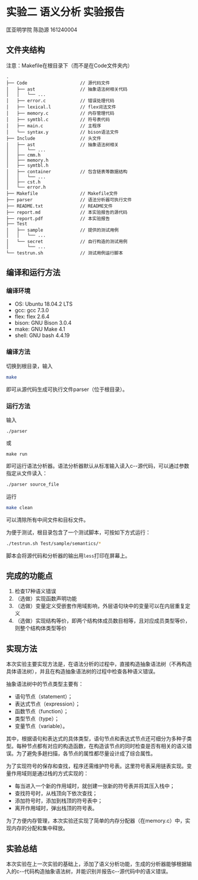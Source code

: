 # 实验二 语义分析 实验报告

匡亚明学院 陈劭源 161240004

## 文件夹结构

注意：Makefile在根目录下（而不是在Code文件夹内）

```
.
├── Code					// 源代码文件
│   ├── ast					// 抽象语法树相关代码
│   │   └── ...
│   ├── error.c				// 错误处理代码
│   ├── lexical.l			// flex词法文件
│   ├── memory.c			// 内存管理代码
│   ├── symtbl.c			// 符号表代码
│   ├── main.c				// 主程序
│   └── syntax.y			// bison语法文件
├── Include					// 头文件
│   ├── ast					// 抽象语法树相关
│   │   └── ...
│   ├── cmm.h
│   ├── memory.h
│   ├── symtbl.h
│   ├── container			// 包含链表等数据结构
│   │   └── ...
│   ├── cst.h
│   └── error.h
├── Makefile				// Makefile文件
├── parser					// 语法分析器可执行文件
├── README.txt				// README文件
├── report.md				// 本实验报告的源代码
├── report.pdf				// 本实验报告
├── Test
│   ├── sample				// 提供的测试用例
│   │   └── ...
│   └── secret				// 自行构造的测试用例
│       └── ...
└── testrun.sh				// 测试用例运行脚本
```

## 编译和运行方法

### 编译环境

- OS: Ubuntu 18.04.2 LTS
- gcc: gcc 7.3.0
- flex: flex 2.6.4
- bison: GNU Bison 3.0.4
- make: GNU Make 4.1
- shell: GNU bash 4.4.19

### 编译方法

切换到根目录，输入

```bash
make
```

即可从源代码生成可执行文件parser（位于根目录）。

### 运行方法

输入

```shell
./parser
```

或

```shell
make run
```

即可运行语法分析器。语法分析器默认从标准输入读入c--源代码，可以通过参数指定从文件读入：

```bash
./parser source_file
```

运行

```bash
make clean
```

可以清除所有中间文件和目标文件。

为便于测试，根目录包含了一个测试脚本，可按如下方式运行：

```bash
./testrun.sh Test/sample/semantics/*
```

脚本会将源代码和分析器的输出用`less`打印在屏幕上。

## 完成的功能点

1. 检查17种语义错误
2. （选做）实现函数声明功能
3. （选做）变量定义受嵌套作用域影响，外层语句块中的变量可以在内层重复定义
4. （选做）实现结构等价，即两个结构体成员数目相等，且对应成员类型等价，则整个结构体类型等价

## 实现方法

本次实验主要实现方法是，在语法分析的过程中，直接构造抽象语法树（不再构造具体语法树），并且在构造抽象语法树的过程中检查各种语义错误。

抽象语法树中的节点类型主要有：

- 语句节点（statement）；
- 表达式节点（expression）；
- 函数节点（function）；
- 类型节点（type）；
- 变量节点（variable）。

其中，根据语句和表达式的具体类型，语句节点和表达式节点还可细分为多种子类型。每种节点都有对应的构造函数，在构造该节点的同时检查是否有相关的语义错误。为了避免多趟扫描，各节点的属性都尽量设计成了综合属性。

为了实现符号的保存和查找，程序还需维护符号表。这里符号表采用链表实现。变量作用域则是通过栈的方式实现的：

- 每当进入一个新的作用域时，就创建一张新的符号表并将其压入栈中；
- 查找符号时，从栈顶向下依次查找；
- 添加符号时，添加到栈顶的符号表中；
- 离开作用域时，弹出栈顶的符号表。

为了方便内存管理，本次实验还实现了简单的内存分配器（在memory.c）中，实现内存的分配和集中释放。

## 实验总结

本次实验在上一次实验的基础上，添加了语义分析功能，生成的分析器能够根据输入的c--代码构造抽象语法树，并能识别并报告c--源代码中的语义错误。

